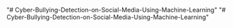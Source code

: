 "# Cyber-Bullying-Detection-on-Social-Media-Using-Machine-Learning" 
"# Cyber-Bullying-Detection-on-Social-Media-Using-Machine-Learning" 
